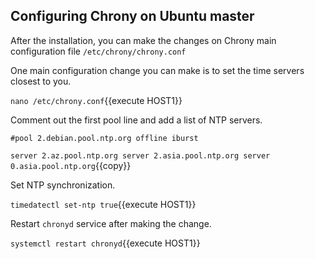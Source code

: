 ## Configuring Chrony on Ubuntu master

After the installation, you can make the changes on Chrony main configuration file
`/etc/chrony/chrony.conf`

One main configuration change you can make is to set the time servers closest to you.

`nano /etc/chrony.conf`{{execute HOST1}}

Comment out the first pool line and add a list of NTP servers.

`#pool 2.debian.pool.ntp.org offline iburst`

`server 2.az.pool.ntp.org
server 2.asia.pool.ntp.org
server 0.asia.pool.ntp.org`{{copy}}

Set NTP synchronization.

`timedatectl set-ntp true`{{execute HOST1}}

Restart `chronyd` service after making the change.

`systemctl restart chronyd`{{execute HOST1}}